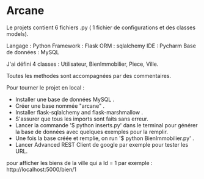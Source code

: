 # Arcane

Le projets contient 6 fichiers .py ( 1 fichier de configurations et des classes models).

 Langage : Python
 Framework : Flask
 ORM : sqlalchemy
 IDE : Pycharm
 Base de données : MySQL

J'ai défini 4 classes : Utilisateur, BienImmobilier, Piece, Ville.

Toutes les methodes sont accompagnées par des commentaires.

Pour tourner le projet en local :
- Installer une base de données MySQL .
- Créer une base nommée "arcane" .
- Installer flask-sqlalchemy and flask-marshmallow .
- S'assurer que tous les imports sont faits sans erreur.
- Lancer la commande '$ python inserts.py' dans le terminal pour générer la base de données avec quelques exemples pour la remplir.
- Une fois la base créée et remplie, on run '$ python BienImmobilier.py' .
- Lancer Advanced REST Client de google par exemple pour tester les URL.


pour afficher les biens de la ville qui a Id = 1 par exemple : http://localhost:5000/bien/1






